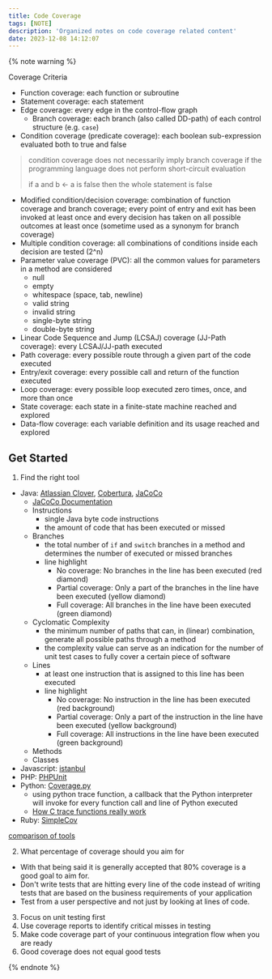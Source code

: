```yaml
---
title: Code Coverage
tags: [NOTE]
description: 'Organized notes on code coverage related content'
date: 2023-12-08 14:12:07
---
```


{% note warning %}

Coverage Criteria

* Function coverage: each function or subroutine
* Statement coverage: each statement
* Edge coverage: every edge in the control-flow graph
  * Branch coverage: each branch (also called DD-path) of each control structure (e.g. `case`)
* Condition coverage (predicate coverage): each boolean sub-expression evaluated both to true and false

> condition coverage does not necessarily imply branch coverage if the programming language does not perform short-circuit evaluation
>
> if a and b <- a is false then the whole statement is false

* Modified condition/decision coverage: combination of function coverage and branch coverage; every point of entry and exit has been invoked at least once and every decision has taken on all possible outcomes at least once (sometime used as a synonym for branch coverage)
* Multiple condition coverage: all combinations of conditions inside each decision are tested (2^n)
* Parameter value coverage (PVC): all the common values for parameters in a method are considered
  * null
  * empty
  * whitespace (space, tab, newline)
  * valid string
  * invalid string
  * single-byte string
  * double-byte string
* Linear Code Sequence and Jump (LCSAJ) coverage (JJ-Path coverage): every LCSAJ/JJ-path executed
* Path coverage: every possible route through a given part of the code executed
* Entry/exit coverage: every possible call and return of the function executed
* Loop coverage: every possible loop executed zero times, once, and more than once
* State coverage: each state in a finite-state machine reached and explored
* Data-flow coverage: each variable definition and its usage reached and explored

## Get Started

1. Find the right tool

* Java: [Atlassian Clover](https://www.atlassian.com/software/clover), [Cobertura](http://cobertura.github.io/cobertura/), [JaCoCo](http://www.eclemma.org/jacoco/)
  * [JaCoCo Documentation](https://www.jacoco.org/jacoco/trunk/doc/)
  * Instructions
    * single Java byte code instructions
    * the amount of code that has been executed or missed
  * Branches
    * the total number of `if` and `switch` branches in a method and determines the number of executed or missed branches
    * line highlight
      * No coverage: No branches in the line has been executed (red diamond)
      * Partial coverage: Only a part of the branches in the line have been executed (yellow diamond)
      * Full coverage: All branches in the line have been executed (green diamond)
  * Cyclomatic Complexity
    * the minimum number of paths that can, in (linear) combination, generate all possible paths through a method
    * the complexity value can serve as an indication for the number of unit test cases to fully cover a certain piece of software
  * Lines
    * at least one instruction that is assigned to this line has been executed
    * line highlight
      * No coverage: No instruction in the line has been executed (red background)
      * Partial coverage: Only a part of the instruction in the line have been executed (yellow background)
      * Full coverage: All instructions in the line have been executed (green background)
  * Methods
  * Classes
* Javascript: [istanbul](https://github.com/gotwarlost/istanbul)
* PHP: [PHPUnit](https://phpunit.de/)
* Python: [Coverage.py](https://coverage.readthedocs.io/)
  * using python trace function, a callback that the Python interpreter will invoke for every function call and line of Python executed
  * [How C trace functions really work](https://nedbatchelder.com/text/trace-function.html)
* Ruby: [SimpleCov](https://github.com/colszowka/simplecov)

[comparison of tools](https://confluence.atlassian.com/clover/comparison-of-code-coverage-tools-681706101.html)

2. What percentage of coverage should you aim for

* With that being said it is generally accepted that 80% coverage is a good goal to aim for.
* Don't write tests that are hitting every line of the code instead of writing tests that are based on the business requirements of your application
* Test from a user perspective and not just by looking at lines of code.

3. Focus on unit testing first
4. Use coverage reports to identify critical misses in testing
5. Make code coverage part of your continuous integration flow when you are ready
6. Good coverage does not equal good tests

{% endnote %}
